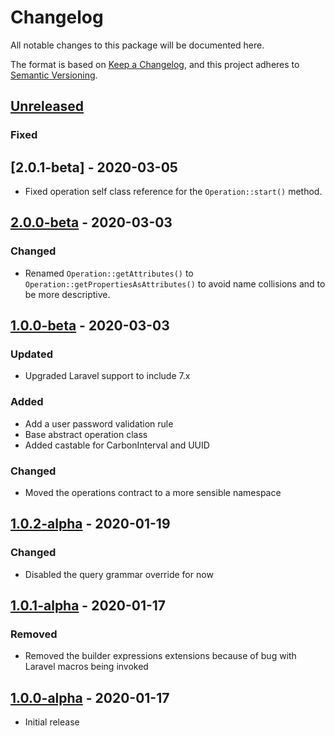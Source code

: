 # Changelog

All notable changes to this package will be documented here.

The format is based on [Keep a Changelog](https://keepachangelog.com/en/1.0.0/),
and this project adheres to [Semantic Versioning](https://semver.org/spec/v2.0.0.html).

## [Unreleased]
### Fixed

## [2.0.1-beta] - 2020-03-05
- Fixed operation self class reference for the `Operation::start()` method.

## [2.0.0-beta] - 2020-03-03
### Changed
- Renamed `Operation::getAttributes()` to `Operation::getPropertiesAsAttributes()` to avoid name collisions and to be more descriptive.

## [1.0.0-beta] - 2020-03-03
### Updated
- Upgraded Laravel support to include 7.x 

### Added
- Add a user password validation rule
- Base abstract operation class
- Added castable for CarbonInterval and UUID

### Changed
- Moved the operations contract to a more sensible namespace

## [1.0.2-alpha] - 2020-01-19
### Changed
- Disabled the query grammar override for now

## [1.0.1-alpha] - 2020-01-17
### Removed
- Removed the builder expressions extensions because of bug with Laravel macros being invoked

## [1.0.0-alpha] - 2020-01-17
- Initial release

[Unreleased]: https://github.com/sprocketbox/laravel-toolkit/compare/v2.0.0-beta...develop
[2.0.0-beta]: https://github.com/sprocketbox/laravel-toolkit/compare/v1.0.0-beta...v2.0.0-beta
[1.0.0-beta]: https://github.com/sprocketbox/laravel-toolkit/compare/v1.0.1-alpha...v1.0.0-beta
[1.0.2-alpha]: https://github.com/sprocketbox/laravel-toolkit/compare/v1.0.1-alpha...v1.0.2-alpha
[1.0.1-alpha]: https://github.com/sprocketbox/laravel-toolkit/compare/v1.0.0-alpha...v1.0.1-alpha
[1.0.0-alpha]: https://github.com/sprocketbox/laravel-toolkit/releases/tag/v1.0.0-alpha